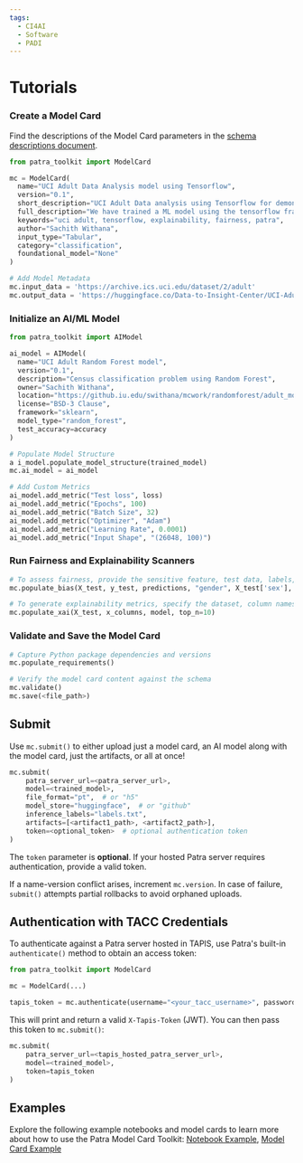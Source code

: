 ```yaml
---
tags:
  - CI4AI
  - Software
  - PADI
---
```


# Tutorials

### Create a Model Card

Find the descriptions of the Model Card parameters in the [schema descriptions document](./docs/schema_description.md).

```python
from patra_toolkit import ModelCard

mc = ModelCard(
  name="UCI Adult Data Analysis model using Tensorflow",
  version="0.1",
  short_description="UCI Adult Data analysis using Tensorflow for demonstration of Patra Model Cards.",
  full_description="We have trained a ML model using the tensorflow framework to predict income for the UCI Adult Dataset. We leverage this data to run the Patra model cards to capture metadata about the model as well as fairness and explainability metrics.",
  keywords="uci adult, tensorflow, explainability, fairness, patra",
  author="Sachith Withana",
  input_type="Tabular",
  category="classification",
  foundational_model="None"
)

# Add Model Metadata
mc.input_data = 'https://archive.ics.uci.edu/dataset/2/adult'
mc.output_data = 'https://huggingface.co/Data-to-Insight-Center/UCI-Adult'
```

### Initialize an AI/ML Model

```python
from patra_toolkit import AIModel

ai_model = AIModel(
  name="UCI Adult Random Forest model",
  version="0.1",
  description="Census classification problem using Random Forest",
  owner="Sachith Withana",
  location="https://github.iu.edu/swithana/mcwork/randomforest/adult_model.pkl",
  license="BSD-3 Clause",
  framework="sklearn",
  model_type="random_forest",
  test_accuracy=accuracy
)

# Populate Model Structure
a i_model.populate_model_structure(trained_model)
mc.ai_model = ai_model

# Add Custom Metrics
ai_model.add_metric("Test loss", loss)
ai_model.add_metric("Epochs", 100)
ai_model.add_metric("Batch Size", 32)
ai_model.add_metric("Optimizer", "Adam")
ai_model.add_metric("Learning Rate", 0.0001)
ai_model.add_metric("Input Shape", "(26048, 100)")
```

### Run Fairness and Explainability Scanners

```python
# To assess fairness, provide the sensitive feature, test data, labels, and predictions
mc.populate_bias(X_test, y_test, predictions, "gender", X_test['sex'], clf)

# To generate explainability metrics, specify the dataset, column names, model, and number of features
mc.populate_xai(X_test, x_columns, model, top_n=10)
```

### Validate and Save the Model Card

```python
# Capture Python package dependencies and versions
mc.populate_requirements()

# Verify the model card content against the schema
mc.validate()
mc.save(<file_path>)
```

## Submit

Use `mc.submit()` to either upload just a model card, an AI model along with the model card, just the artifacts, or all at once!

```python
mc.submit(
    patra_server_url=<patra_server_url>,
    model=<trained_model>,
    file_format="pt",  # or "h5"
    model_store="huggingface",  # or "github"
    inference_labels="labels.txt",
    artifacts=[<artifact1_path>, <artifact2_path>],
    token=<optional_token>  # optional authentication token
)
```

The `token` parameter is **optional**. If your hosted Patra server requires authentication, provide a valid token.

If a name-version conflict arises, increment `mc.version`. In case of failure, `submit()` attempts partial rollbacks to avoid orphaned uploads.

## Authentication with TACC Credentials

To authenticate against a Patra server hosted in TAPIS, use Patra's built-in `authenticate()` method to obtain an access token:

```python
from patra_toolkit import ModelCard

mc = ModelCard(...)

tapis_token = mc.authenticate(username="<your_tacc_username>", password="<your_tacc_password>")
```

This will print and return a valid `X-Tapis-Token` (JWT). You can then pass this token to `mc.submit()`:

```python
mc.submit(
    patra_server_url=<tapis_hosted_patra_server_url>,
    model=<trained_model>,
    token=tapis_token
)
```

## Examples

Explore the following example notebooks and model cards to learn more about how to use the Patra Model Card Toolkit:
[Notebook Example](./examples/notebooks/GettingStarted.ipynb), [Model Card Example](./examples/model_cards/tesorflow_adult_nn_MC.json)
